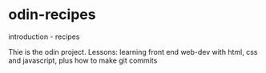 # odin-recipes
introduction - recipes

Thie is the odin project.
Lessons:
learning front end web-dev with html, css and javascript, plus how to make git commits
